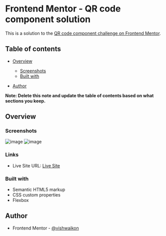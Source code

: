 # Frontend Mentor - QR code component solution

This is a solution to the [QR code component challenge on Frontend Mentor](https://www.frontendmentor.io/challenges/qr-code-component-iux_sIO_H). 

## Table of contents

- [Overview](#overview)
  - [Screenshots](#screenshots)
  - [Built with](#built-with)
 
- [Author](#author)


**Note: Delete this note and update the table of contents based on what sections you keep.**

## Overview

### Screenshots

![image](https://github.com/vishwaikon/QR-Code-Component/assets/75526380/3f04960f-4741-4de2-b71a-3f76297fb64b)
![image](https://github.com/vishwaikon/QR-Code-Component/assets/75526380/9e33ea7d-68ae-4e35-a57c-141a102c6655)

### Links


- Live Site URL: [Live Site](https://qrcodecomponentchallenge01.netlify.app/)

### Built with
- Semantic HTML5 markup
- CSS custom properties
- Flexbox

## Author

- Frontend Mentor - [@vishwaikon](https://www.frontendmentor.io/profile/vishwaikon)




